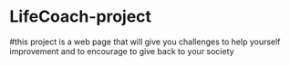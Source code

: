 # LifeCoach-project
#this project is a web page that will give you challenges to help yourself improvement and to encourage to give back to your society 
